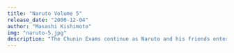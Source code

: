 ```yaml
---
title: "Naruto Volume 5"
release_date: "2000-12-04"
author: "Masashi Kishimoto"
img: "naruto-5.jpg"
description: "The Chunin Exams continue as Naruto and his friends enter the deadly Forest of Death. As dangerous foes lurk in the shadows, Orochimaru, a sinister figure, makes his first move."
---
```

